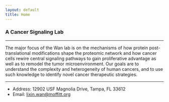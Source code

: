 ```yaml
---
layout: default
title: Home
---
```


###  A Cancer Signaling Lab
* * *
The major focus of the Wan lab is on the mechanisms of how protein post-translational modifications shape the proteomic network and how cancer cells rewire central signaling pathways to gain proliferative advantage as well as to remodel the tumor microenvironment. Our goals are to understand the complexity and heterogeneity of human cancers, and to use such knowledge to identify novel cancer therapeutic strategies.
* * *
- Address: 12902 USF Magnolia Drive, Tampa, FL 33612
- Email: lixin.wan@moffitt.org

